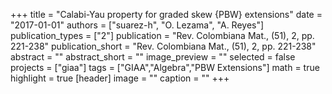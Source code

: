 +++
title = "Calabi-Yau property  for  graded skew {PBW} extensions"
date = "2017-01-01"
authors = ["suarez-h", "O. Lezama", "A. Reyes"]
publication_types = ["2"]
publication = "Rev. Colombiana Mat., (51), 2, pp. 221-238"
publication_short = "Rev. Colombiana Mat., (51), 2, pp. 221-238"
abstract = ""
abstract_short = ""
image_preview = ""
selected = false
projects = ["giaa"]
tags = ["GIAA","Algebra","PBW Extensions"]
math = true
highlight = true
[header]
image = ""
caption = ""
+++
